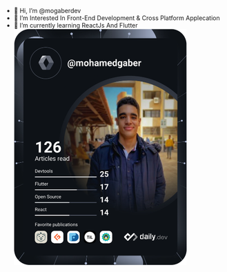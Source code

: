 - 👋 Hi, I’m @mogaberdev
- 👀 I’m Interested In Front-End Development & Cross Platform Applecation
- 🌱 I’m currently learning ReactJs And Flutter
<a href="https://app.daily.dev/mohamedgaber"><img src="https://github.com/mogaberdev/mogaberdev/blob/main/devcard.svg" width="400" alt="Mohamed Gaber's Dev Card"/></a>
